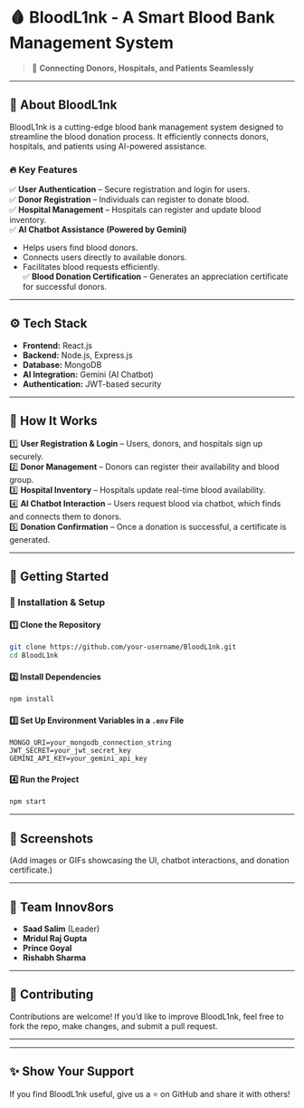 # 🩸 BloodL1nk - A Smart Blood Bank Management System


> 🚀 **Connecting Donors, Hospitals, and Patients Seamlessly**

---

## 🏥 About BloodL1nk  
BloodL1nk is a cutting-edge blood bank management system designed to streamline the blood donation process. It efficiently connects donors, hospitals, and patients using AI-powered assistance.

### 🔥 Key Features
✅ **User Authentication** – Secure registration and login for users.  
✅ **Donor Registration** – Individuals can register to donate blood.  
✅ **Hospital Management** – Hospitals can register and update blood inventory.  
✅ **AI Chatbot Assistance (Powered by Gemini)**  
   - Helps users find blood donors.  
   - Connects users directly to available donors.  
   - Facilitates blood requests efficiently.  
✅ **Blood Donation Certification** – Generates an appreciation certificate for successful donors.  

---

## ⚙️ Tech Stack
- **Frontend:** React.js
- **Backend:** Node.js, Express.js
- **Database:** MongoDB
- **AI Integration:** Gemini (AI Chatbot)
- **Authentication:** JWT-based security

---

## 🎯 How It Works

1️⃣ **User Registration & Login** – Users, donors, and hospitals sign up securely.  
2️⃣ **Donor Management** – Donors can register their availability and blood group.  
3️⃣ **Hospital Inventory** – Hospitals update real-time blood availability.  
4️⃣ **AI Chatbot Interaction** – Users request blood via chatbot, which finds and connects them to donors.  
5️⃣ **Donation Confirmation** – Once a donation is successful, a certificate is generated.  

---

## 🚀 Getting Started

### 🔧 Installation & Setup

#### 1️⃣ Clone the Repository
```bash
git clone https://github.com/your-username/BloodL1nk.git
cd BloodL1nk
```

#### 2️⃣ Install Dependencies
```bash
npm install
```

#### 3️⃣ Set Up Environment Variables in a `.env` File
```plaintext
MONGO_URI=your_mongodb_connection_string
JWT_SECRET=your_jwt_secret_key
GEMINI_API_KEY=your_gemini_api_key
```

#### 4️⃣ Run the Project
```bash
npm start
```

---

## 📸 Screenshots
(Add images or GIFs showcasing the UI, chatbot interactions, and donation certificate.)

---

## 👥 Team Innov8ors
- **Saad Salim** (Leader)
- **Mridul Raj Gupta**
- **Prince Goyal**
- **Rishabh Sharma**

---

## 🤝 Contributing
Contributions are welcome! If you’d like to improve BloodL1nk, feel free to fork the repo, make changes, and submit a pull request.

---

---

## ✨ Show Your Support
If you find BloodL1nk useful, give us a ⭐ on GitHub and share it with others!
